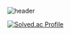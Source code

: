 ![header](https://capsule-render.vercel.app/api?type=Waving&height=200&text=HayunPark&fontColor=d5e6f5&color=FFA500&animation=fadeIn)


[![Solved.ac Profile](http://mazassumnida.wtf/api/v2/generate_badge?boj=gkahsdl)](https://solved.ac/gkahsdl/)


<!--



**Hayun218/Hayun218** is a ✨ _special_ ✨ repository because its `README.md` (this file) appears on your GitHub profile.

Here are some ideas to get you started:


- 🌱 I’m currently learning ...
- 🔭 I’m currently working on SwiftUI
- 👯 I’m looking to collaborate on ...
- 🤔 I’m looking for help with ...
- 💬 Ask me about ...
- 📫 How to reach me: ...
- 😄 Pronouns: ...
- ⚡ Fun fact: ...
-->
